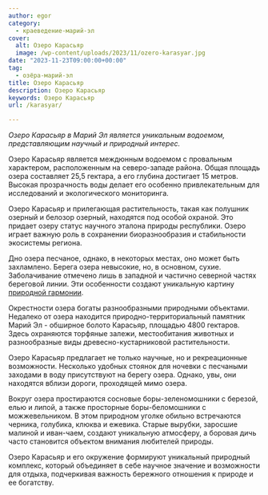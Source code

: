 ```yaml
---
author: egor
category:
  - краеведение-марий-эл
cover:
  alt: Озеро Карасьяр
  image: /wp-content/uploads/2023/11/ozero-karasyar.jpg
date: "2023-11-23T09:00:00+00:00"
tag:
  - озёра-марий-эл
title: Озеро Карасьяр
description: Озеро Карасьяр
keywords: Озеро Карасьяр
url: /karasyar/

---
```

_Озеро Карасьяр в Марий Эл является уникальным водоемом, представляющим научный и природный интерес._

Озеро Карасьяр является междюнным водоемом с провальным характером, расположенным на северо-западе района. Общая площадь озера составляет 25,5 гектара, а его глубина достигает 15 метров. Высокая прозрачность воды делает его особенно привлекательным для исследований и экологического мониторинга.

Озеро Карасьяр и прилегающая растительность, такая как полушник озерный и белозор озерный, находятся под особой охраной. Это придает озеру статус научного эталона природы республики. Озеро играет важную роль в сохранении биоразнообразия и стабильности экосистемы региона.

Дно озера песчаное, однако, в некоторых местах, оно может быть захламлено. Берега озера невысокие, но, в основном, сухие. Заболачивание отмечено лишь в западной и частично северной частях береговой линии. Эти особенности создают уникальную картину [природной гармонии](/gosudarstvennyj-prirodnyj-zapovednik-bolshaya-kokshaga/).

Окрестности озера богаты разнообразными природными объектами. Недалеко от озера находится природно\-территориальный памятник Марий Эл \- обширное болото Карасьяр, площадью 4800 гектаров. Здесь охраняются торфяные залежи, местообитания животных и разнообразные виды древесно-кустарниковой растительности.

Озеро Карасьяр предлагает не только научные, но и рекреационные возможности. Несколько удобных стоянок для ночевки с песчаными заходами в воду присутствуют на берегу озера. Однако, увы, они находятся вблизи дороги, проходящей мимо озера.

Вокруг озера простираются сосновые боры-зеленомошники с березой, елью и липой, а также просторные боры-беломошники с можжевельником. В этом природном уголке обильно встречаются черника, голубика, клюква и ежевика. Старые вырубки, заросшие малиной и иван-чаем, создают уникальную атмосферу, а боровая дичь часто становится объектом внимания любителей природы.

Озеро Карасьяр и его окружение формируют уникальный природный комплекс, который объединяет в себе научное значение и возможности для отдыха, подчеркивая важность бережного отношения к природе и ее богатству.

